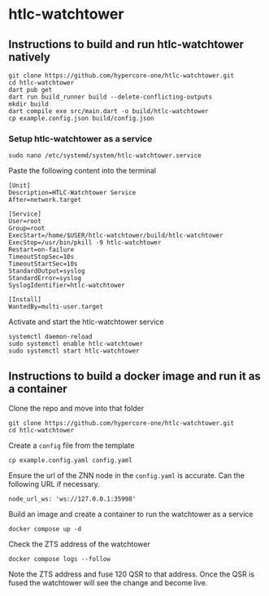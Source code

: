 # htlc-watchtower

## Instructions to build and run htlc-watchtower natively 

```
git clone https://github.com/hypercore-one/htlc-watchtower.git
cd htlc-watchtower
dart pub get
dart run build_runner build --delete-conflicting-outputs
mkdir build
dart compile exe src/main.dart -o build/htlc-watchtower
cp example.config.json build/config.json
```

### Setup htlc-watchtower as a service

```
sudo nano /etc/systemd/system/htlc-watchtower.service
```
Paste the following content into the terminal

```
[Unit]
Description=HTLC-Watchtower Service
After=network.target

[Service]
User=root
Group=root
ExecStart=/home/$USER/htlc-watchtower/build/htlc-watchtower
ExecStop=/usr/bin/pkill -9 htlc-watchtower
Restart=on-failure
TimeoutStopSec=10s
TimeoutStartSec=10s
StandardOutput=syslog
StandardError=syslog
SyslogIdentifier=htlc-watchtower

[Install]
WantedBy=multi-user.target
```

Activate and start the htlc-watchtower service

```
systemctl daemon-reload
sudo systemctl enable htlc-watchtower
sudo systemctl start htlc-watchtower
```

## Instructions to build a docker image and run it as a container

Clone the repo and move into that folder

```
git clone https://github.com/hypercore-one/htlc-watchtower.git
cd htlc-watchtower
```

Create a `config` file from the template
```
cp example.config.yaml config.yaml
```

Ensure the url of the ZNN node in the `config.yaml` is accurate.  Can the following URL if necessary.
```
node_url_ws: 'ws://127.0.0.1:35998'
```

Build an image and create a container to run the watchtower as a service
```
docker compose up -d
```

Check the ZTS address of the watchtower
```
docker compose logs --follow
```

Note the ZTS address and fuse 120 QSR to that address.  Once the QSR is fused the watchtower will see the change and become live. 
